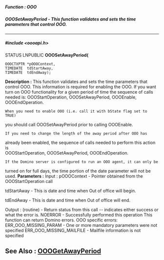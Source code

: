 ##### Function : OOO
##### OOOSetAwayPeriod - This function validates and sets the time parameters that control OOO. 
---
##### #include <oooapi.h>
STATUS LNPUBLIC **OOOSetAwayPeriod(**

	OOOCTXPTR *pOOOContext,
	TIMEDATE  tdStartAway,
	TIMEDATE  tdEndAway);
**Description :**
This function validates and sets the time parameters that control OOO.  This 
information is required for enabling the OOO. 
	If you want turn on OOO functionality for a given period of time the 
sequence of calls needed is: OOOStartOperation, OOOSetAwayPeriod, OOOEnable, 
OOOEndOperation.  

	When you need to enable OOO (i.e. call it with bState flag set to TRUE) 
you should call OOOSetAwayPeriod prior to calling OOOEnable.  

	If you need to change the length of the away period after OOO has 
already been enabled, the sequence of calls needed to perform this action is  
OOOStartOperation, OOOSetAwayPeriod, OOOEndOperation.  

	If the Domino server is configured to run an OOO agent, it can only be 
turned on for full days, the time portion of the date parameter will not be 
used.
**Parameters :**
Input :
pOOOContext  -  Pointer obtained from the OOOStartOperation call

tdStartAway  -  This is date and time when Out of office will begin.

tdEndAway  -  This is date and time when Out of office will end.

Output :
(routine)  -  Return status from this call -- indicates either success or what the error is. 
NOERROR - Successfully performed this operation
This function can return Domino errors.
OOO specific errors:
ERR_OOO_MISSING_PARAM - One or more mandatory parameters were not specified
ERR_OOO_MISSING_MAILFILE - Mailfile information is not specified


**See Also :**
[OOOGetAwayPeriod](D:/md_files/OOOGetAwayPeriod.md)
---
